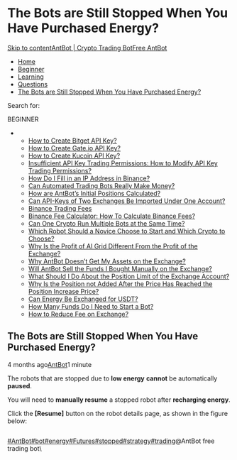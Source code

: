 # The Bots are Still Stopped When You Have Purchased Energy?

[Skip to content](https://www.antrade.io/guide/docs/en/bots-are-stopped-when-purchased-energy/#content)[AntBot | Crypto Trading Bot](https://www.antrade.io/guide/docs/en/)[Free AntBot](https://antrade.io/)

* [Home](https://www.antrade.io/guide/docs/en)
* [Beginner](https://www.antrade.io/guide/docs/en/en-beginner/)
* [Learning](https://www.antrade.io/guide/docs/en/en-learning/)
* [Questions](https://www.antrade.io/guide/docs/en/en-questions/)
* [The Bots are Still Stopped When You Have Purchased Energy?](https://www.antrade.io/guide/docs/en/bots-are-stopped-when-purchased-energy/)

Search for:

BEGINNER

*
  * [How to Create Bitget API Key?](https://www.antrade.io/guide/docs/en/binding\_bitget/)
  * [How to Create Gate.io API Key?](https://www.antrade.io/guide/docs/en/binding\_gateio/)
  * [How to Create Kucoin API Key?](https://www.antrade.io/guide/docs/en/binding\_kucoin/)
  * [Insufficient API Key Trading Permissions: How to Modify API Key Trading Permissions?](https://www.antrade.io/guide/docs/en/insufficient-api-trading-permissions/)
  * [How Do I Fill in an IP Address in Binance?](https://www.antrade.io/guide/docs/en/ip-address-of-binance/)
  * [Can Automated Trading Bots Really Make Money?](https://www.antrade.io/guide/docs/en/robots-make-money/)
  * [How are AntBot’s Initial Positions Calculated?](https://www.antrade.io/guide/docs/en/antbots-initial-positions-calculated/)
  * [Can API-Keys of Two Exchanges Be Imported Under One Account?](https://www.antrade.io/guide/docs/en/two-api-keys-under-one-account/)
  * [Binance Trading Fees](https://www.antrade.io/guide/docs/en/binance-trading-fees/)
  * [Binance Fee Calculator: How To Calculate Binance Fees?](https://www.antrade.io/guide/docs/en/binance-fee-calculator-how-to-calculate-binance-fees/)
  * [Can One Crypto Run Multiple Bots at the Same Time?](https://www.antrade.io/guide/docs/en/one-crypto-run-multiple-bots/)
  * [Which Robot Should a Novice Choose to Start and Which Crypto to Choose?](https://www.antrade.io/guide/docs/en/novice-choose-bot-and-crypto/)
  * [Why Is the Profit of AI Grid Different From the Profit of the Exchange?](https://www.antrade.io/guide/docs/en/the-profit-difference-in-ai-grid-and-exchange/)
  * [Why AntBot Doesn’t Get My Assets on the Exchange?](https://www.antrade.io/guide/docs/en/why-doesnt-get-assets/)
  * [Will AntBot Sell the Funds I Bought Manually on the Exchange?](https://www.antrade.io/guide/docs/en/will-antbot-sell-funds-i-bought/)
  * [What Should I Do About the Position Limit of the Exchange Account?](https://www.antrade.io/guide/docs/en/position-limit-of-exchange-account/)
  * [Why Is the Position not Added After the Price Has Reached the Position Increase Price?](https://www.antrade.io/guide/docs/en/why-is-position-not-added/)
  * [Can Energy Be Exchanged for USDT?](https://www.antrade.io/guide/docs/en/energy-exchange-usdt/)
  * [How Many Funds Do I Need to Start a Bot?](https://www.antrade.io/guide/docs/en/funds-to-start-bot/)
  * [How to Reduce Fee on Exchange?](https://www.antrade.io/guide/docs/en/reduce-fee-on-exchange/)

## The Bots are Still Stopped When You Have Purchased Energy?

4 months ago[AntBot](https://www.antrade.io/guide/docs/en/author/antbot/)1 minute

The robots that are stopped due to **low energy** **cannot** be automatically **paused**.

You will need to **manually resume** a stopped robot after **recharging energy**.

Click the **\[Resume]** button on the robot details page, as shown in the figure below:

<figure><img src="https://antrade.io/guide/docs/en/wp-content/uploads/2022/11/%E5%BE%AE%E4%BF%A1%E5%9B%BE%E7%89%87_20221123142325-1.jpg" alt=""><figcaption></figcaption></figure>

[#AntBot](https://www.antrade.io/guide/docs/en/tag/antbot/)[#bot](https://www.antrade.io/guide/docs/en/tag/bot/)[#energy](https://www.antrade.io/guide/docs/en/tag/energy/)[#Futures](https://www.antrade.io/guide/docs/en/tag/futures/)[#stopped](https://www.antrade.io/guide/docs/en/tag/stopped/)[#strategy](https://www.antrade.io/guide/docs/en/tag/strategy/)[#trading](https://www.antrade.io/guide/docs/en/tag/trading/)@AntBot free trading bot\
